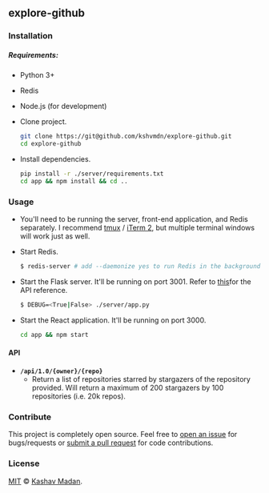 ## explore-github

### Installation

##### Requirements:

  - Python 3+
  - Redis
  - Node.js (for development)

- Clone project.

  ```sh
  git clone https://git@github.com/kshvmdn/explore-github.git
  cd explore-github
  ```

- Install dependencies.

  ```sh
  pip install -r ./server/requirements.txt
  cd app && npm install && cd ..
  ```

### Usage

- You'll need to be running the server, front-end application, and Redis separately. I recommend [tmux](https://tmux.github.io/) / [iTerm 2](https://www.iterm2.com/), but multiple terminal windows will work just as well.

- Start Redis.

  ```sh
  $ redis-server # add --daemonize yes to run Redis in the background
  ```

- Start the Flask server. It'll be running on port 3001. Refer to [this](#api)for the API reference.

  ```sh
  $ DEBUG=<True|False> ./server/app.py
  ```

- Start the React application. It'll be running on port 3000.

  ```sh
  cd app && npm start
  ```

#### API

- __`/api/1.0/{owner}/{repo}`__
  + Return a list of repositories starred by stargazers of the repository provided. Will return a maximum of 200 stargazers by 100 repositories (i.e. 20k repos).

### Contribute

This project is completely open source. Feel free to [open an issue](#issue) for bugs/requests or [submit a pull request](#pr) for code contributions.

### License

[MIT](LICENSE) © [Kashav Madan](http://kshvmdn.com).
